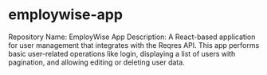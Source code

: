 # employwise-app
Repository Name: EmployWise App  Description: A React-based application for user management that integrates with the Reqres API. This app performs basic user-related operations like login, displaying a list of users with pagination, and allowing editing or deleting user data.

